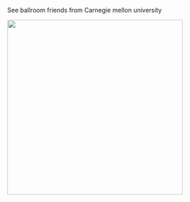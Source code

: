 See ballroom friends from Carnegie mellon university

<img src="https://user-images.githubusercontent.com/66021647/213742375-f00a8adf-21dd-4c02-a0f2-0a67108efaa0.JPG" width="400" >

